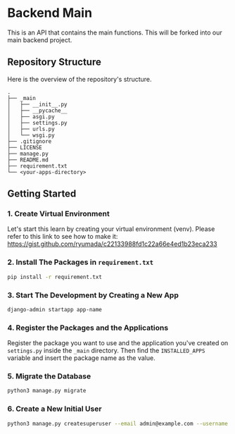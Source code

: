 # Backend Main
This is an API that contains the main functions. This will be forked into our main backend project.

## Repository Structure
Here is the overview of the repository's structure.
```
.
├── _main
│   ├── __init__.py
│   ├── __pycache__
│   ├── asgi.py
│   ├── settings.py
│   ├── urls.py
│   └── wsgi.py
├── .gitignore
├── LICENSE
├── manage.py
├── README.md
├── requirement.txt
└── <your-apps-directory>
```

## Getting Started
### 1. Create Virtual Environment
Let's start this learn by creating your virtual environment (venv). Please refer to this link to see how to make it: https://gist.github.com/ryumada/c22133988fd1c22a66e4ed1b23eca233

### 2. Install The Packages in `requirement.txt`
```bash
pip install -r requirement.txt
```

### 3. Start The Development by Creating a New App
```bash
django-admin startapp app-name
```

### 4. Register the Packages and the Applications
Register the package you want to use and the application you've created on `settings.py` inside the `_main` directory. Then find the `INSTALLED_APPS` variable and insert the package name as the value.

### 5. Migrate the Database
```bash
python3 manage.py migrate
```

### 6. Create a New Initial User
```bash
python3 manage.py createsuperuser --email admin@example.com --username admin
```
